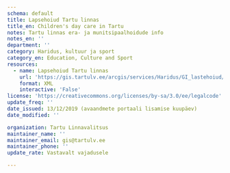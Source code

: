 ```yaml
---
schema: default
title: Lapsehoiud Tartu linnas
title_en: Children's day care in Tartu
notes: Tartu linnas era- ja munitsipaalhoidude info
notes_en: ''
department: ''
category: Haridus, kultuur ja sport
category_en: Education, Culture and Sport
resources:
  - name: Lapsehoiud Tartu linnas
    url: 'https://gis.tartulv.ee/arcgis/services/Haridus/GI_lastehoiud/MapServer/FeatureServer?wsdl'
    format: XML
    interactive: 'False'
license: 'https://creativecommons.org/licenses/by-sa/3.0/ee/legalcode'  
update_freq: ''
date_issued: 13/12/2019 (avaandmete portaali lisamise kuupäev)
date_modified: ''

organization: Tartu Linnavalitsus
maintainer_name: ''
maintainer_email: gis@tartulv.ee
maintainer_phone: ''
update_rate: Vastavalt vajadusele

---
```

